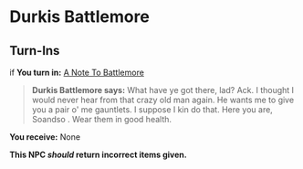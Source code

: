# Durkis Battlemore

## Turn-Ins





if **You turn in:** [A Note To Battlemore](/item/8910)






>**Durkis Battlemore says:** What have ye got there, lad? Ack. I thought I would never hear from that crazy old man again. He wants me to give you a pair o' me gauntlets. I suppose I kin do that. Here you are, Soandso . Wear them in good health.


 **You receive:** None 

**This NPC *should* return incorrect items given.**
